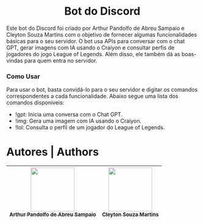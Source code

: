 <h1 align="center"> Bot do Discord </h1>

Este bot do Discord foi criado por Arthur Pandolfo de Abreu Sampaio e Cleyton Souza Martins com o objetivo de fornecer algumas funcionalidades básicas para o seu servidor. O bot usa APIs para conversar com o chat GPT, gerar imagens com IA usando o Craiyon e consultar perfis de jogadores do jogo League of Legends. Além disso, ele também dá as boas-vindas para quem entra no servidor.

<h3> Como Usar </h3>

Para usar o bot, basta convidá-lo para o seu servidor e digitar os comandos correspondentes a cada funcionalidade. Abaixo segue uma lista dos comandos disponíveis:

- !gpt: Inicia uma conversa com o Chat GPT.
- !img: Gera uma imagem com IA usando o Craiyon.
- !lol: Consulta o perfil de um jogador do League of Legends.


# Autores | Authors

| [<img src="https://avatars.githubusercontent.com/u/113519439?v=4" width=115><br><sub>Arthur Pandolfo de Abreu Sampaio</sub>](https://github.com/ArthurPSampaio) |  [<img src="https://avatars.githubusercontent.com/u/122110138?v=4" width=115><br><sub>Cleyton Souza Martins</sub>](https://github.com/CleytonSM) | 
| :---: | :---: |
